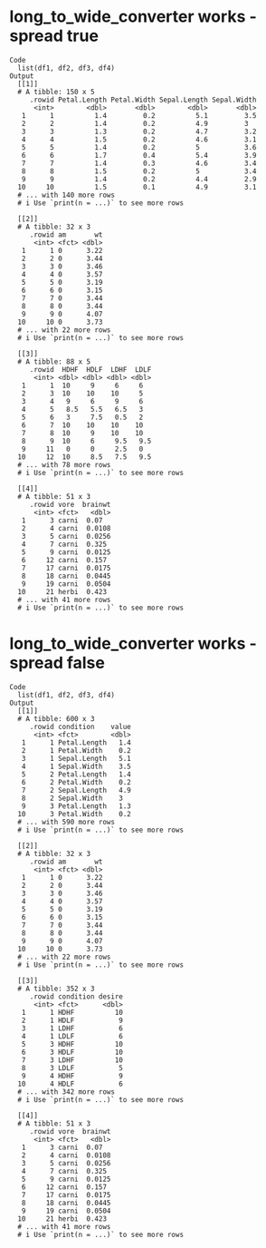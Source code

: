 # long_to_wide_converter works - spread true

    Code
      list(df1, df2, df3, df4)
    Output
      [[1]]
      # A tibble: 150 x 5
         .rowid Petal.Length Petal.Width Sepal.Length Sepal.Width
          <int>        <dbl>       <dbl>        <dbl>       <dbl>
       1      1          1.4         0.2          5.1         3.5
       2      2          1.4         0.2          4.9         3  
       3      3          1.3         0.2          4.7         3.2
       4      4          1.5         0.2          4.6         3.1
       5      5          1.4         0.2          5           3.6
       6      6          1.7         0.4          5.4         3.9
       7      7          1.4         0.3          4.6         3.4
       8      8          1.5         0.2          5           3.4
       9      9          1.4         0.2          4.4         2.9
      10     10          1.5         0.1          4.9         3.1
      # ... with 140 more rows
      # i Use `print(n = ...)` to see more rows
      
      [[2]]
      # A tibble: 32 x 3
         .rowid am       wt
          <int> <fct> <dbl>
       1      1 0      3.22
       2      2 0      3.44
       3      3 0      3.46
       4      4 0      3.57
       5      5 0      3.19
       6      6 0      3.15
       7      7 0      3.44
       8      8 0      3.44
       9      9 0      4.07
      10     10 0      3.73
      # ... with 22 more rows
      # i Use `print(n = ...)` to see more rows
      
      [[3]]
      # A tibble: 88 x 5
         .rowid  HDHF  HDLF  LDHF  LDLF
          <int> <dbl> <dbl> <dbl> <dbl>
       1      1  10     9     6     6  
       2      3  10    10    10     5  
       3      4   9     6     9     6  
       4      5   8.5   5.5   6.5   3  
       5      6   3     7.5   0.5   2  
       6      7  10    10    10    10  
       7      8  10     9    10    10  
       8      9  10     6     9.5   9.5
       9     11   0     0     2.5   0  
      10     12  10     8.5   7.5   9.5
      # ... with 78 more rows
      # i Use `print(n = ...)` to see more rows
      
      [[4]]
      # A tibble: 51 x 3
         .rowid vore  brainwt
          <int> <fct>   <dbl>
       1      3 carni  0.07  
       2      4 carni  0.0108
       3      5 carni  0.0256
       4      7 carni  0.325 
       5      9 carni  0.0125
       6     12 carni  0.157 
       7     17 carni  0.0175
       8     18 carni  0.0445
       9     19 carni  0.0504
      10     21 herbi  0.423 
      # ... with 41 more rows
      # i Use `print(n = ...)` to see more rows
      

# long_to_wide_converter works - spread false

    Code
      list(df1, df2, df3, df4)
    Output
      [[1]]
      # A tibble: 600 x 3
         .rowid condition    value
          <int> <fct>        <dbl>
       1      1 Petal.Length   1.4
       2      1 Petal.Width    0.2
       3      1 Sepal.Length   5.1
       4      1 Sepal.Width    3.5
       5      2 Petal.Length   1.4
       6      2 Petal.Width    0.2
       7      2 Sepal.Length   4.9
       8      2 Sepal.Width    3  
       9      3 Petal.Length   1.3
      10      3 Petal.Width    0.2
      # ... with 590 more rows
      # i Use `print(n = ...)` to see more rows
      
      [[2]]
      # A tibble: 32 x 3
         .rowid am       wt
          <int> <fct> <dbl>
       1      1 0      3.22
       2      2 0      3.44
       3      3 0      3.46
       4      4 0      3.57
       5      5 0      3.19
       6      6 0      3.15
       7      7 0      3.44
       8      8 0      3.44
       9      9 0      4.07
      10     10 0      3.73
      # ... with 22 more rows
      # i Use `print(n = ...)` to see more rows
      
      [[3]]
      # A tibble: 352 x 3
         .rowid condition desire
          <int> <fct>      <dbl>
       1      1 HDHF          10
       2      1 HDLF           9
       3      1 LDHF           6
       4      1 LDLF           6
       5      3 HDHF          10
       6      3 HDLF          10
       7      3 LDHF          10
       8      3 LDLF           5
       9      4 HDHF           9
      10      4 HDLF           6
      # ... with 342 more rows
      # i Use `print(n = ...)` to see more rows
      
      [[4]]
      # A tibble: 51 x 3
         .rowid vore  brainwt
          <int> <fct>   <dbl>
       1      3 carni  0.07  
       2      4 carni  0.0108
       3      5 carni  0.0256
       4      7 carni  0.325 
       5      9 carni  0.0125
       6     12 carni  0.157 
       7     17 carni  0.0175
       8     18 carni  0.0445
       9     19 carni  0.0504
      10     21 herbi  0.423 
      # ... with 41 more rows
      # i Use `print(n = ...)` to see more rows
      

